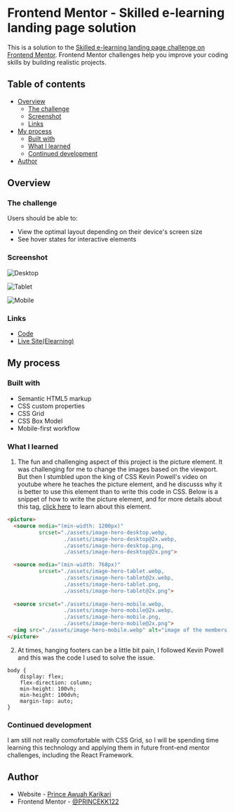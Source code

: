 # Frontend Mentor - Skilled e-learning landing page solution

This is a solution to the [Skilled e-learning landing page challenge on Frontend Mentor](https://www.frontendmentor.io/challenges/skilled-elearning-landing-page-S1ObDrZ8q). Frontend Mentor challenges help you improve your coding skills by building realistic projects.

## Table of contents

- [Overview](#overview)
  - [The challenge](#the-challenge)
  - [Screenshot](#screenshot)
  - [Links](#links)
- [My process](#my-process)
  - [Built with](#built-with)
  - [What I learned](#what-i-learned)
  - [Continued development](#continued-development)
- [Author](#author)


## Overview

### The challenge

Users should be able to:

- View the optimal layout depending on their device's screen size
- See hover states for interactive elements

### Screenshot

![Desktop](assets/screenshots/desktop.png)

![Tablet](assets/screenshots/tablet.png)

![Mobile](assets/screenshots/mobile.png)

### Links

- [Code](https://github.com/PRINCEKK122/elearning-landing-page)
- [Live Site(Elearning)](https://elearning-fem.netlify.app/)

## My process

### Built with

- Semantic HTML5 markup
- CSS custom properties
- CSS Grid
- CSS Box Model
- Mobile-first workflow

### What I learned

1. The fun and challenging aspect of this project is the picture element. It was challenging for me to change the images based on the viewport. But then I stumbled upon the king of CSS Kevin Powell's video on youtube where he teaches the picture element, and he discusss why it is better to use this element than to write this code in CSS. Below is a snippet of how to write the picture element, and for more details about this tag, [click here](https://www.youtube.com/watch?v=Rik3gHT24AM&t=722s) to learn about this element.

```html
<picture>
  <source media="(min-width: 1200px)" 
          srcset="./assets/image-hero-desktop.webp,
                  ./assets/image-hero-desktop@2x.webp,
                  ./assets/image-hero-desktop.png,
                  ./assets/image-hero-desktop@2x.png">

  <source media="(min-width: 768px)"
          srcset="./assets/image-hero-tablet.webp,
                  ./assets/image-hero-tablet@2x.webp,
                  ./assets/image-hero-tablet.png,
                  ./assets/image-hero-tablet@2x.png">
          
  <source srcset="./assets/image-hero-mobile.webp,
                  ./assets/image-hero-mobile@2x.webp,
                  ./assets/image-hero-mobile.png,
                  ./assets/image-hero-mobile@2x.png">
  <img src="./assets/image-hero-mobile.webp" alt="image of the members count">
</picture>
```

2. At times, hanging footers can be a little bit pain, I followed Kevin Powell and this was the code I used to solve the issue.
```
body {
    display: flex;
    flex-direction: column;
    min-height: 100vh;
    min-height: 100dvh;
    margin-top: auto;
}
```

### Continued development

I am still not really comofortable with CSS Grid, so I will be spending time learning this technology and applying them in future front-end mentor challenges, including the React Framework.

## Author

- Website - [Prince Awuah Karikari](https://github.com/PRINCEKK122)
- Frontend Mentor - [@PRINCEKK122](https://www.frontendmentor.io/profile/PRINCEKK122)
